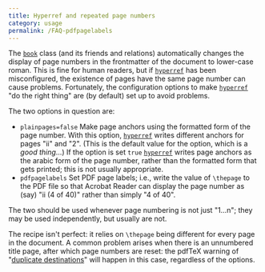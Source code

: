 ```yaml
---
title: Hyperref and repeated page numbers
category: usage
permalink: /FAQ-pdfpagelabels
---
```


The [`book`](https://ctan.org/pkg/book) class (and its friends and relations) automatically
changes the display of page numbers in the frontmatter of the document
to lower-case roman.  This is fine for human readers, but if
[`hyperref`](https://ctan.org/pkg/hyperref) has been misconfigured, the existence of pages have
the same page number can cause problems.  Fortunately, the
configuration options to make [`hyperref`](https://ctan.org/pkg/hyperref) "do the right
thing" are (by default) set up to avoid problems.

The two options in question are:

- `plainpages=false` Make page anchors using the
  formatted form of the page number.  With this option,
  [`hyperref`](https://ctan.org/pkg/hyperref) writes different anchors for pages "ii" and "2".
  (This is the default value for the option, which is a 
  _good thing_&hellip;)
  If the option is set `true` [`hyperref`](https://ctan.org/pkg/hyperref) writes page
  anchors as the arabic form of the page number, rather than the
  formatted form that gets printed; this is not usually appropriate.
- `pdfpagelabels` Set PDF page labels; i.e.,
  write the value of `\thepage` to the PDF file so that
  Acrobat Reader can display the page number as (say) "ii (4
  of 40)" rather than simply "4 of 40".

The two should be used whenever page numbering is not just
"1&hellip;n"; they may be used independently, but
usually are not.

The recipe isn't perfect: it relies on `\thepage` being different
for every page in the document.  A common problem arises when there is
an unnumbered title page, after which page numbers are reset: the
pdfTeX warning of "[duplicate destinations](FAQ-hyperdupdest)"
will happen in this case, regardless of the options.

